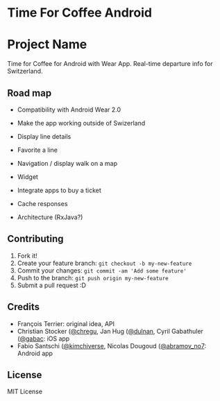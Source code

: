 # Time For Coffee Android

# Project Name

Time for Coffee for Android with Wear App. Real-time departure info for Switzerland.

## Road map

- Compatibility with Android Wear 2.0
- Make the app working outside of Swizerland
- Display line details
- Favorite a line

- Navigation / display walk on a map
- Widget

- Integrate apps to buy a ticket

- Cache responses
- Architecture (RxJava?)

## Contributing

1. Fork it!
2. Create your feature branch: `git checkout -b my-new-feature`
3. Commit your changes: `git commit -am 'Add some feature'`
4. Push to the branch: `git push origin my-new-feature`
5. Submit a pull request :D

## Credits

- François Terrier: original idea, API
- Christian Stocker ([@chregu](https://twitter.com/@chregu), Jan Hug ([@dulnan](https://twitter.com/@dulnan), Cyril Gabathuler ([@gabac](https://twitter.com/@gabac): iOS app
- Fabio Santschi ([@kimchiverse](https://twitter.com/@kimchiverse), Nicolas Dougoud ([@abramov_no7](https://twitter.com/@abramov_no7): Android app

## License

MIT License